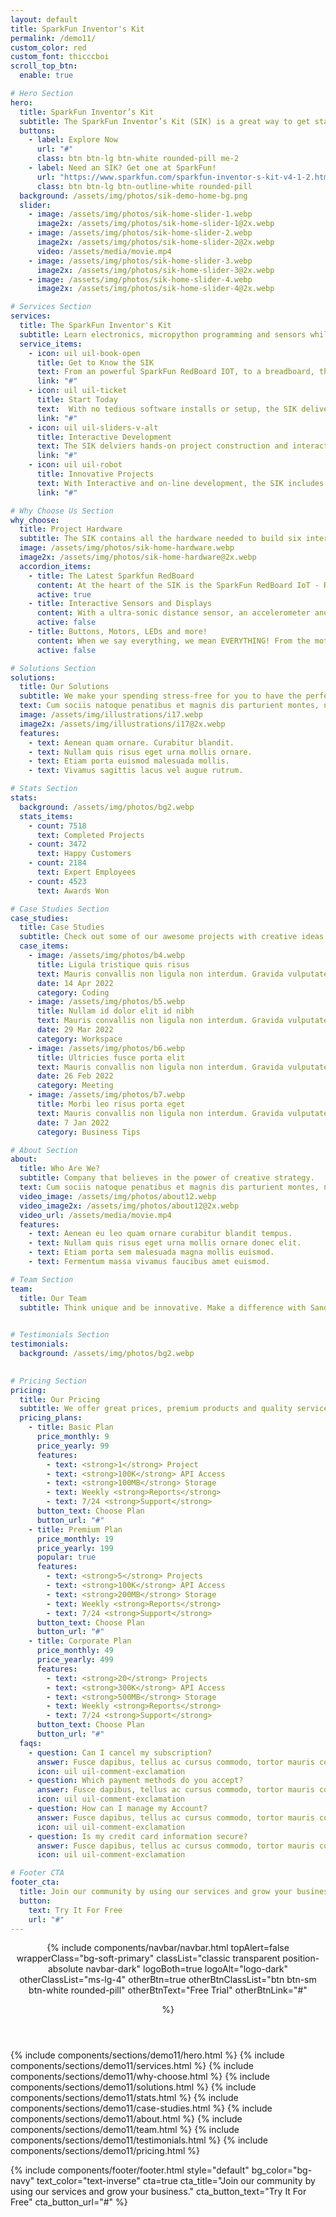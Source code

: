 ```yaml
---
layout: default
title: SparkFun Inventor's Kit
permalink: /demo11/
custom_color: red
custom_font: thicccboi
scroll_top_btn:
  enable: true

# Hero Section
hero:
  title: SparkFun Inventor’s Kit
  subtitle: The SparkFun Inventor’s Kit (SIK) is a great way to get started with programming and hardware interaction with MicroPython.
  buttons:
    - label: Explore Now
      url: "#"
      class: btn btn-lg btn-white rounded-pill me-2
    - label: Need an SIK? Get one at SparkFun!
      url: "https://www.sparkfun.com/sparkfun-inventor-s-kit-v4-1-2.html"
      class: btn btn-lg btn-outline-white rounded-pill
  background: /assets/img/photos/sik-demo-home-bg.png
  slider:
    - image: /assets/img/photos/sik-home-slider-1.webp
      image2x: /assets/img/photos/sik-home-slider-1@2x.webp
    - image: /assets/img/photos/sik-home-slider-2.webp
      image2x: /assets/img/photos/sik-home-slider-2@2x.webp
      video: /assets/media/movie.mp4
    - image: /assets/img/photos/sik-home-slider-3.webp
      image2x: /assets/img/photos/sik-home-slider-3@2x.webp
    - image: /assets/img/photos/sik-home-slider-4.webp
      image2x: /assets/img/photos/sik-home-slider-4@2x.webp

# Services Section
services:
  title: The SparkFun Inventor's Kit
  subtitle: Learn electronics, micropython programming and sensors while building an automated robot!
  service_items:
    - icon: uil uil-book-open
      title: Get to Know the SIK
      text: From an powerful SparkFun RedBoard IOT, to a breadboard, the SIK has all the parts needed for 16 projects!
      link: "#"
    - icon: uil uil-ticket
      title: Start Today
      text:  With no tedious software installs or setup, the SIK delivers a frictionless eploration environment.
      link: "#"
    - icon: uil uil-sliders-v-alt
      title: Interactive Development
      text: The SIK delviers hands-on project construction and interactive, notebook-based MicroPython development.
      link: "#"
    - icon: uil uil-robot
      title: Innovative Projects
      text: With Interactive and on-line development, the SIK includes 16 electronics projects that leverage MicroPython.
      link: "#"

# Why Choose Us Section
why_choose:
  title: Project Hardware
  subtitle: The SIK contains all the hardware needed to build six interactive Projects!
  image: /assets/img/photos/sik-home-hardware.webp
  image2x: /assets/img/photos/sik-home-hardware@2x.webp
  accordion_items:
    - title: The Latest Sparkfun RedBoard
      content: At the heart of the SIK is the SparkFun RedBoard IoT - RP2350 - a microprocessor computer powered by a Raspberry Pi RP2350 microprocessor.
      active: true
    - title: Interactive Sensors and Displays
      content: With a ultra-sonic distance sensor, an accelerometer and an OLED display, the SIK allows experimenation that interacts with your environment.
      active: false
    - title: Buttons, Motors, LEDs and more! 
      content: When we say everything, we mean EVERYTHING! From the motors to drive a robot, to the resitors required to light and LED, the SIK inclues everything you need! Just plug-into your computer and beging learning electronics in minutes!
      active: false

# Solutions Section
solutions:
  title: Our Solutions
  subtitle: We make your spending stress-free for you to have the perfect control.
  text: Cum sociis natoque penatibus et magnis dis parturient montes, nascetur ridiculus mus. Cras justo odio, dapibus ac facilisis in, egestas eget quam. Praesent commodo cursus.
  image: /assets/img/illustrations/i17.webp
  image2x: /assets/img/illustrations/i17@2x.webp
  features:
    - text: Aenean quam ornare. Curabitur blandit.
    - text: Nullam quis risus eget urna mollis ornare.
    - text: Etiam porta euismod malesuada mollis.
    - text: Vivamus sagittis lacus vel augue rutrum.

# Stats Section
stats:
  background: /assets/img/photos/bg2.webp
  stats_items:
    - count: 7518
      text: Completed Projects
    - count: 3472
      text: Happy Customers
    - count: 2184
      text: Expert Employees
    - count: 4523
      text: Awards Won

# Case Studies Section
case_studies:
  title: Case Studies
  subtitle: Check out some of our awesome projects with creative ideas and great design.
  case_items:
    - image: /assets/img/photos/b4.webp
      title: Ligula tristique quis risus
      text: Mauris convallis non ligula non interdum. Gravida vulputate convallis tempus vestibulum cras imperdiet nun eu dolor.
      date: 14 Apr 2022
      category: Coding
    - image: /assets/img/photos/b5.webp
      title: Nullam id dolor elit id nibh
      text: Mauris convallis non ligula non interdum. Gravida vulputate convallis tempus vestibulum cras imperdiet nun eu dolor.
      date: 29 Mar 2022
      category: Workspace
    - image: /assets/img/photos/b6.webp
      title: Ultricies fusce porta elit
      text: Mauris convallis non ligula non interdum. Gravida vulputate convallis tempus vestibulum cras imperdiet nun eu dolor.
      date: 26 Feb 2022
      category: Meeting
    - image: /assets/img/photos/b7.webp
      title: Morbi leo risus porta eget
      text: Mauris convallis non ligula non interdum. Gravida vulputate convallis tempus vestibulum cras imperdiet nun eu dolor.
      date: 7 Jan 2022
      category: Business Tips

# About Section
about:
  title: Who Are We?
  subtitle: Company that believes in the power of creative strategy.
  text: Cum sociis natoque penatibus et magnis dis parturient montes, nascetur ridiculus mus. Cras justo odio, dapibus ac facilisis in, egestas eget quam. Praesent commodo cursus magna, vel scelerisque nisl consectetur et.
  video_image: /assets/img/photos/about12.webp
  video_image2x: /assets/img/photos/about12@2x.webp
  video_url: /assets/media/movie.mp4
  features:
    - text: Aenean eu leo quam ornare curabitur blandit tempus.
    - text: Nullam quis risus eget urna mollis ornare donec elit.
    - text: Etiam porta sem malesuada magna mollis euismod.
    - text: Fermentum massa vivamus faucibus amet euismod.

# Team Section
team:
  title: Our Team
  subtitle: Think unique and be innovative. Make a difference with Sandbox.
  

# Testimonials Section
testimonials:
  background: /assets/img/photos/bg2.webp
  

# Pricing Section
pricing:
  title: Our Pricing
  subtitle: We offer great prices, premium products and quality service for your business.
  pricing_plans:
    - title: Basic Plan
      price_monthly: 9
      price_yearly: 99
      features:
        - text: <strong>1</strong> Project
        - text: <strong>100K</strong> API Access
        - text: <strong>100MB</strong> Storage
        - text: Weekly <strong>Reports</strong>
        - text: 7/24 <strong>Support</strong>
      button_text: Choose Plan
      button_url: "#"
    - title: Premium Plan
      price_monthly: 19
      price_yearly: 199
      popular: true
      features:
        - text: <strong>5</strong> Projects
        - text: <strong>100K</strong> API Access
        - text: <strong>200MB</strong> Storage
        - text: Weekly <strong>Reports</strong>
        - text: 7/24 <strong>Support</strong>
      button_text: Choose Plan
      button_url: "#"
    - title: Corporate Plan
      price_monthly: 49
      price_yearly: 499
      features:
        - text: <strong>20</strong> Projects
        - text: <strong>300K</strong> API Access
        - text: <strong>500MB</strong> Storage
        - text: Weekly <strong>Reports</strong>
        - text: 7/24 <strong>Support</strong>
      button_text: Choose Plan
      button_url: "#"
  faqs:
    - question: Can I cancel my subscription?
      answer: Fusce dapibus, tellus ac cursus commodo, tortor mauris condimentum nibh, ut fermentum massa justo sit amet risus. Etiam porta sem malesuada magna mollis euismod maecenas.
      icon: uil uil-comment-exclamation
    - question: Which payment methods do you accept?
      answer: Fusce dapibus, tellus ac cursus commodo, tortor mauris condimentum nibh, ut fermentum massa justo sit amet risus. Etiam porta sem malesuada magna mollis euismod maecenas.
      icon: uil uil-comment-exclamation
    - question: How can I manage my Account?
      answer: Fusce dapibus, tellus ac cursus commodo, tortor mauris condimentum nibh, ut fermentum massa justo sit amet risus. Etiam porta sem malesuada magna mollis euismod maecenas.
      icon: uil uil-comment-exclamation
    - question: Is my credit card information secure?
      answer: Fusce dapibus, tellus ac cursus commodo, tortor mauris condimentum nibh, ut fermentum massa justo sit amet risus. Etiam porta sem malesuada magna mollis euismod maecenas.
      icon: uil uil-comment-exclamation

# Footer CTA
footer_cta:
  title: Join our community by using our services and grow your business.
  button:
    text: Try It For Free
    url: "#"
---
```

<div class="content-wrapper">
<header class="wrapper bg-soft-primary">
{% include components/navbar/navbar.html 
    topAlert=false
    wrapperClass="bg-soft-primary"
    classList="classic transparent position-absolute navbar-dark"
    logoBoth=true
    logoAlt="logo-dark"
    otherClassList="ms-lg-4"
    otherBtn=true
    otherBtnClassList="btn btn-sm btn-white rounded-pill"
    otherBtnText="Free Trial"
    otherBtnLink="#"
    
%}
</header>
<!-- /header -->

{% include components/sections/demo11/hero.html %}
{% include components/sections/demo11/services.html %}
{% include components/sections/demo11/why-choose.html %}
{% include components/sections/demo11/solutions.html %}
{% include components/sections/demo11/stats.html %}
{% include components/sections/demo11/case-studies.html %}
{% include components/sections/demo11/about.html %}
{% include components/sections/demo11/team.html %}
{% include components/sections/demo11/testimonials.html %}
{% include components/sections/demo11/pricing.html %}

</div>
{% include components/footer/footer.html 
  style="default"
  bg_color="bg-navy"
  text_color="text-inverse"
  cta=true
  cta_title="Join our community by using our services and grow your business."
  cta_button_text="Try It For Free"
  cta_button_url="#"
%}
